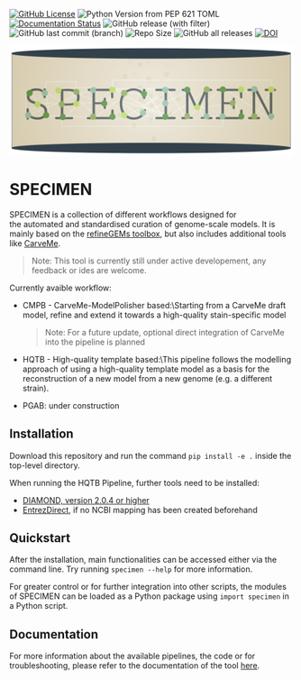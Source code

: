 [![GitHub License](https://img.shields.io/github/license/draeger-lab/specimen)](https://opensource.org/license/GPL-3.0)
![Python Version from PEP 621 TOML](https://img.shields.io/python/required-version-toml?tomlFilePath=https%3A%2F%2Fraw.githubusercontent.com%2Fdraeger-lab%2Fspecimen%2Fmain%2Fpyproject.toml)
[![Documentation Status](https://readthedocs.org/projects/specimen/badge/?version=latest)](https://specimen.readthedocs.io/en/latest/?badge=latest)
![GitHub release (with filter)](https://img.shields.io/github/v/release/draeger-lab/specimen?logo=github&label=SPECIMEN&color=B4A069&style=flat-square&include_prereleases)
![GitHub last commit (branch)](https://img.shields.io/github/last-commit/draeger-lab/specimen/main)
![Repo Size](https://img.shields.io/github/repo-size/draeger-lab/specimen)
![GitHub all releases](https://img.shields.io/github/downloads/draeger-lab/specimen/total?logo=github&label=GitHub%20downloads)
[![DOI](https://zenodo.org/badge/DOI/10.5281/zenodo.12723501.svg)](https://doi.org/10.5281/zenodo.12723501)

![Logo of SPECIMEN](docs/source/images/LogoSPECIMEN.png)

# SPECIMEN

SPECIMEN is a collection of different workflows designed for the automated and standardised curation of genome-scale models. It is mainly based on the [refineGEMs toolbox](https://github.com/draeger-lab/refinegems/tree/dev-2), but also includes additional tools like [CarveMe](https://carveme.readthedocs.io/en/latest/).

> Note: This tool is currently still under active developement, any feedback or ides are welcome.

Currently avaible workflow:

- CMPB - CarveMe-ModelPolisher based:\\Starting from a CarveMe draft model, refine and extend it towards a high-quality stain-specific model

    > Note: For a future update, optional direct integration of CarveMe into the pipeline is planned

- HQTB - High-quality template based:\\This pipeline follows the modelling approach of using a high-quality template model as a basis for the reconstruction of a new model from a new genome (e.g. a different strain). 

- PGAB: under construction

## Installation  

Download this repository and run the command `pip install -e .` inside the top-level directory.     

When running the HQTB Pipeline, further tools need to be installed:

- [DIAMOND, version 2.0.4 or higher](https://github.com/bbuchfink/diamond)
- [EntrezDirect](https://www.ncbi.nlm.nih.gov/books/NBK179288/), if no NCBI mapping has been created beforehand

## Quickstart

After the installation, main functionalities can be accessed either via the command line. Try running `specimen --help` for more information.

For greater control or for further integration into other scripts, the modules of SPECIMEN can be loaded as a Python package using `import specimen` in a Python script.

## Documentation

For more information about the available pipelines, the code or for troubleshooting, please refer to the documentation of the tool [here](https://specimen.readthedocs.io/en/latest/).
